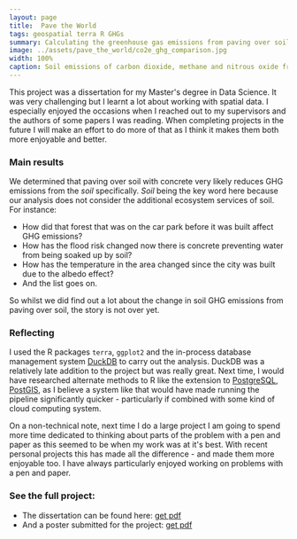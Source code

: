 ```yaml
---
layout: page
title:  Pave the World
tags: geospatial terra R GHGs
summary: Calculating the greenhouse gas emissions from paving over soil with concrete.
image: ../assets/pave_the_world/co2e_ghg_comparison.jpg
width: 100%
caption: Soil emissions of carbon dioxide, methane and nitrous oxide from sealing.
---
```


This project was a dissertation for my Master's degree in Data Science. It was very challenging but I learnt a lot about working with spatial data. I especially enjoyed the occasions when I reached out to my supervisors and the authors of some papers I was reading. When completing projects in the future I will make an effort to do more of that as I think it makes them both more enjoyable and better.

### Main results
We determined that paving over soil with concrete very likely reduces GHG emissions from the *soil* specifically. *Soil* being the key word here because our analysis does not consider the additional ecosystem services of soil. For instance:

- How did that forest that was on the car park before it was built affect GHG emissions? 
- How has the flood risk changed now there is concrete preventing water from being soaked up by soil?
- How has the temperature in the area changed since the city was built due to the albedo effect?
- And the list goes on. 

So whilst we did find out a lot about the change in soil GHG emissions from paving over soil, the story is not over yet.

### Reflecting
I used the R packages `terra`, `ggplot2` and the in-process database management system [DuckDB][duck-db] to carry out the analysis. DuckDB was a relatively late addition to the project but was really great. Next time, I would have researched alternate methods to R like the extension to [PostgreSQL][PostgreSQL], [PostGIS][PostGIS], as I believe a system like that would have made running  the pipeline significantly quicker - particularly if combined with some kind of cloud computing system. 

On a non-technical note, next time I do a large project I am going to spend more time dedicated to thinking about parts of the problem with a pen and paper as this seemed to be when my work was at it's best. With recent personal projects this has made all the difference - and made them more enjoyable too. I have always particularly enjoyed working on problems with a pen and paper.

### See the full project:

- The dissertation can be found here: [get pdf]({{site.url}}/assets/pave_the_world/Freddy_Dissertation.pdf)
- And a poster submitted for the project: [get pdf]({{site.url}}/assets/poster.pdf) 

[duck-db]: https://duckdb.org/
[PostgreSQL]: https://www.postgresql.org/
[PostGIS]: https://postgis.net/
